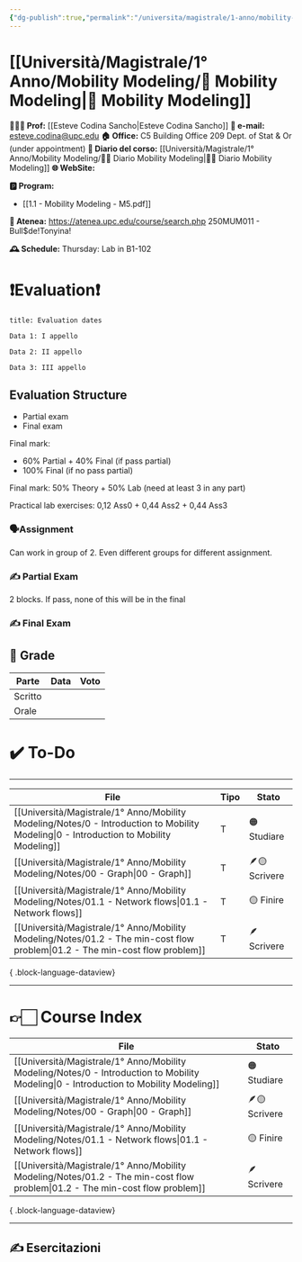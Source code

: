 ```yaml
---
{"dg-publish":true,"permalink":"/universita/magistrale/1-anno/mobility-modeling/mobility-modeling/","tags":["UNI"]}
---
```



# [[Università/Magistrale/1° Anno/Mobility Modeling/📐 Mobility Modeling\|📐 Mobility Modeling]]


**🧑🏻‍🏫 Prof:** [[Esteve Codina Sancho\|Esteve Codina Sancho]]
**📧 e-mail:** esteve.codina@upc.edu
**🏠 Office:** C5 Building Office 209 Dept. of Stat & Or (under appointment)
**📔 Diario del corso:** [[Università/Magistrale/1° Anno/Mobility Modeling/📔📐 Diario Mobility Modeling\|📔📐 Diario Mobility Modeling]]
**🌐 WebSite:** 

**🅿️ Program:**
- [[1.1 - Mobility Modeling - M5.pdf]]


**🔑 Atenea:** https://atenea.upc.edu/course/search.php  250MUM011 - Bull$de!Tonyina!

**🕰 Schedule:**
Thursday: Lab in B1-102




# ❗️Evaluation❗️

```ad-attention
title: Evaluation dates

Data 1: I appello

Data 2: II appello

Data 3: III appello

```



## Evaluation Structure

- Partial exam
- Final exam

Final mark:
- 60% Partial + 40% Final (if pass partial)
- 100% Final (if no pass partial)

Final mark:
50% Theory + 50% Lab (need at least 3 in any part)

Practical lab exercises: 0,12 Ass0 + 0,44 Ass2 + 0,44 Ass3

### 🗣Assignment

Can work in group of 2. Even different groups for different assignment.

### ✍️ Partial Exam

2 blocks. If pass, none of this will be in the final


### ✍️ Final Exam






## 💯 Grade

| Parte       | Data           | Voto |
| ----------- | -------------- | ---- |
| Scritto |  |  |
| Orale       |  |     |


# ✔️ To-Do


___

| File                                                                                                                                      | Tipo | Stato         |
| ----------------------------------------------------------------------------------------------------------------------------------------- | ---- | ------------- |
| [[Università/Magistrale/1° Anno/Mobility Modeling/Notes/0 - Introduction to Mobility Modeling\|0 - Introduction to Mobility Modeling]] | T    | 🟠 Studiare   |
| [[Università/Magistrale/1° Anno/Mobility Modeling/Notes/00 - Graph\|00 - Graph]]                                                       | T    | 🪶🟡 Scrivere |
| [[Università/Magistrale/1° Anno/Mobility Modeling/Notes/01.1 - Network flows\|01.1 - Network flows]]                                   | T    | 🟡 Finire     |
| [[Università/Magistrale/1° Anno/Mobility Modeling/Notes/01.2 - The min-cost flow problem\|01.2 - The min-cost flow problem]]           | T    | 🪶 Scrivere   |

{ .block-language-dataview}


___

# 👉🏻 Course Index




| File                                                                                                                                      | Stato         |
| ----------------------------------------------------------------------------------------------------------------------------------------- | ------------- |
| [[Università/Magistrale/1° Anno/Mobility Modeling/Notes/0 - Introduction to Mobility Modeling\|0 - Introduction to Mobility Modeling]] | 🟠 Studiare   |
| [[Università/Magistrale/1° Anno/Mobility Modeling/Notes/00 - Graph\|00 - Graph]]                                                       | 🪶🟡 Scrivere |
| [[Università/Magistrale/1° Anno/Mobility Modeling/Notes/01.1 - Network flows\|01.1 - Network flows]]                                   | 🟡 Finire     |
| [[Università/Magistrale/1° Anno/Mobility Modeling/Notes/01.2 - The min-cost flow problem\|01.2 - The min-cost flow problem]]           | 🪶 Scrivere   |

{ .block-language-dataview}


___


## ✍️ Esercitazioni




